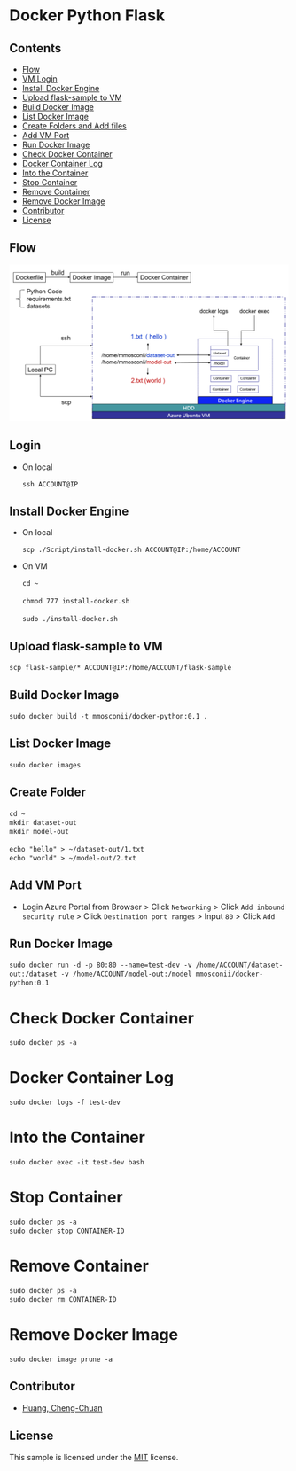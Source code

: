 # Docker Python Flask

## Contents
- [Flow](#flow)
- [VM Login](#login)
- [Install Docker Engine](#install-docker-engine)
- [Upload flask-sample to VM](#upload-flask-sample-to-vm)
- [Build Docker Image](#build-docker-image)
- [List Docker Image](#list-docker-image)
- [Create Folders and Add files](#create-folder)
- [Add VM Port](#add-vm-port)
- [Run Docker Image](#run-docker-image)
- [Check Docker Container](#check-docker-container)
- [Docker Container Log](#docker-container-log)
- [Into the Container](#into-the-container)
- [Stop Container](#stop-container)
- [Remove Container](#remove-container)
- [Remove Docker Image](#remove-docker-image)
- [Contributor](#contributor)
- [License](#license)

## Flow
![](./Images/flow.png)

## Login
* On local
  ```
  ssh ACCOUNT@IP
  ```

## Install Docker Engine
* On local
  ```
  scp ./Script/install-docker.sh ACCOUNT@IP:/home/ACCOUNT
  ```
* On VM
  ```
  cd ~
  
  chmod 777 install-docker.sh

  sudo ./install-docker.sh
  ```

## Upload flask-sample to VM
```
scp flask-sample/* ACCOUNT@IP:/home/ACCOUNT/flask-sample
```

## Build Docker Image
```
sudo docker build -t mmosconii/docker-python:0.1 .
```

## List Docker Image
```
sudo docker images
```

## Create Folder
```
cd ~
mkdir dataset-out
mkdir model-out

echo "hello" > ~/dataset-out/1.txt
echo "world" > ~/model-out/2.txt
```

## Add VM Port
* Login Azure Portal from Browser > Click `Networking` > Click `Add inbound security rule` > Click `Destination port ranges` > Input `80` > Click `Add`

## Run Docker Image
```
sudo docker run -d -p 80:80 --name=test-dev -v /home/ACCOUNT/dataset-out:/dataset -v /home/ACCOUNT/model-out:/model mmosconii/docker-python:0.1
```

# Check Docker Container
```
sudo docker ps -a
```

# Docker Container Log
```
sudo docker logs -f test-dev
```

# Into the Container
```
sudo docker exec -it test-dev bash
```

# Stop Container
```
sudo docker ps -a
sudo docker stop CONTAINER-ID
```

# Remove Container
```
sudo docker ps -a
sudo docker rm CONTAINER-ID
```

# Remove Docker Image
```
sudo docker image prune -a
```

## Contributor
* [Huang, Cheng-Chuan](https://github.com/ArcherHuang)

## License
This sample is licensed under the [MIT](./LICENSE) license.
